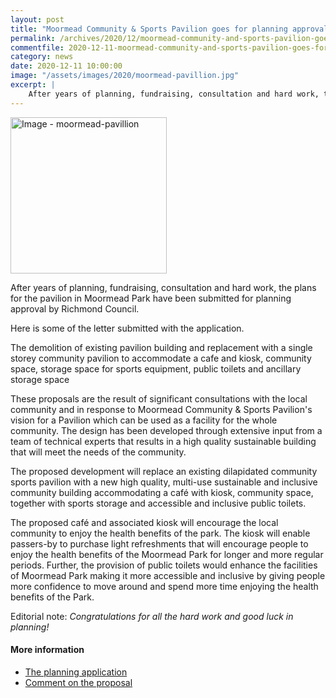 ```yaml
---
layout: post
title: "Moormead Community & Sports Pavilion goes for planning approval"
permalink: /archives/2020/12/moormead-community-and-sports-pavilion-goes-for-planning-approval.html
commentfile: 2020-12-11-moormead-community-and-sports-pavilion-goes-for-planning-approval
category: news
date: 2020-12-11 10:00:00
image: "/assets/images/2020/moormead-pavillion.jpg"
excerpt: |
    After years of planning, fundraising, consultation and hard work, the plans for the pavilion in Moormead Park have been submitted for planning approval by Richmond Council.
---
```

<a href="/assets/images/2020/moormead-pavillion.jpg" title="Click for a larger image"><img src="/assets/images/2020/moormead-pavillion-thumb.jpg" width="250" alt="Image - moormead-pavillion"  class="photo right"/></a>

After years of planning, fundraising, consultation and hard work, the plans for the pavilion in Moormead Park have been submitted for planning approval by Richmond Council.

Here is some of the letter submitted with the application.

<div class="letter" markdown="1">
The demolition of existing pavilion building and replacement with a single storey community pavilion to accommodate a cafe and kiosk, community space, storage space for sports equipment, public toilets and ancillary storage space

These proposals are the result of significant consultations with the local community and in response to Moormead Community & Sports Pavilion's vision for a Pavilion which can be used as a facility for the whole community. The design has been developed through extensive input from a team of technical experts that results in a high quality sustainable building that will meet the needs of the community.

The proposed development will replace an existing dilapidated community sports pavilion with a new high quality, multi-use sustainable and inclusive community building accommodating a caf&#233; with kiosk, community space, together with sports storage and accessible and inclusive public toilets.

The proposed caf&#233; and associated kiosk will encourage the local community to enjoy the health benefits of the park. The kiosk will enable passers-by to purchase light refreshments that will encourage people to enjoy the health benefits of the Moormead Park for longer and more regular periods. Further, the provision of public toilets would enhance the facilities of Moormead Park making it more accessible and inclusive by giving people more confidence to move around and spend more time enjoying the health benefits of the Park.

</div>

Editorial note: *Congratulations for all the hard work and good luck in planning!*

#### More information

- [The planning application](https://www2.richmond.gov.uk/lbrplanning/Planning_CaseNo.aspx?strCASENO=20/3420/FUL)
- [Comment on the proposal](https://richmond-self.achieveservice.com/AchieveForms/?mode=fill&consentMessage=yes&form_uri=sandbox-publish://AF-Process-71951c5c-310b-44c0-9667-4f69488dc689/AF-Stage-702afe7e-8b5d-4d6c-b578-41e038f14c7f/definition.json&process=1&process_uri=sandbox-processes://AF-Process-71951c5c-310b-44c0-9667-4f69488dc689&process_id=AF-Process-71951c5c-310b-44c0-9667-4f69488dc689&a=1&CaseRef=QKMCYQKAGMO00)
